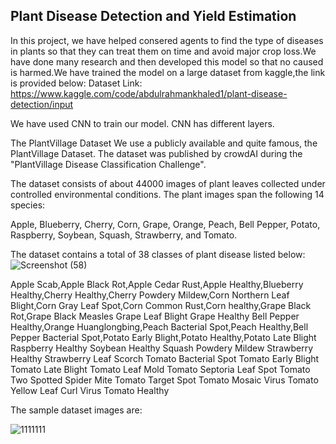  ## Plant Disease Detection and Yield Estimation


In this project, we have helped consered agents to find the type of diseases in plants so that they can treat them on time and avoid major crop loss.We have done many research and then developed this model so that no caused is harmed.We have trained the model on a large dataset from kaggle,the link is provided below:
Dataset Link: https://www.kaggle.com/code/abdulrahmankhaled1/plant-disease-detection/input

We have used CNN to train our model. CNN has different layers.

The PlantVillage Dataset
We use a publicly available and quite famous, the PlantVillage Dataset. The dataset was published by crowdAI during the "PlantVillage Disease Classification Challenge". 

The dataset consists of about 44000 images of plant leaves collected under controlled environmental conditions. The plant images span the following 14 species:

Apple, Blueberry, Cherry, Corn, Grape, Orange, Peach, Bell Pepper, Potato, Raspberry, Soybean, Squash, Strawberry, and Tomato.

The dataset contains a total of 38 classes of plant disease listed below:
![Screenshot (58)](https://github.com/Ayushgc2004/Plant-Disease-Detection/assets/136146665/c84f0d3f-f22b-415d-bd4e-e365600aa1a6)

Apple Scab,Apple Black Rot,Apple Cedar Rust,Apple Healthy,Blueberry Healthy,Cherry Healthy,Cherry Powdery Mildew,Corn Northern Leaf Blight,Corn Gray Leaf Spot,Corn Common Rust,Corn healthy,Grape Black Rot,Grape Black Measles	Grape Leaf Blight	Grape Healthy	Bell Pepper Healthy,Orange Huanglongbing,Peach Bacterial Spot,Peach Healthy,Bell Pepper Bacterial Spot,Potato Early Blight,Potato Healthy,Potato Late Blight	Raspberry Healthy
Soybean Healthy	Squash Powdery Mildew	Strawberry Healthy	Strawberry Leaf Scorch
Tomato Bacterial Spot	Tomato Early Blight	Tomato Late Blight	Tomato Leaf Mold
Tomato Septoria Leaf Spot	Tomato Two Spotted Spider Mite	Tomato Target Spot	Tomato Mosaic Virus
Tomato Yellow Leaf Curl Virus	Tomato Healthy		

The sample dataset images are:

![1111111](https://github.com/Ayushgc2004/Plant-Disease-Detection/assets/136146665/149e7a6a-2cad-470d-a3a9-7fb27324a741)

